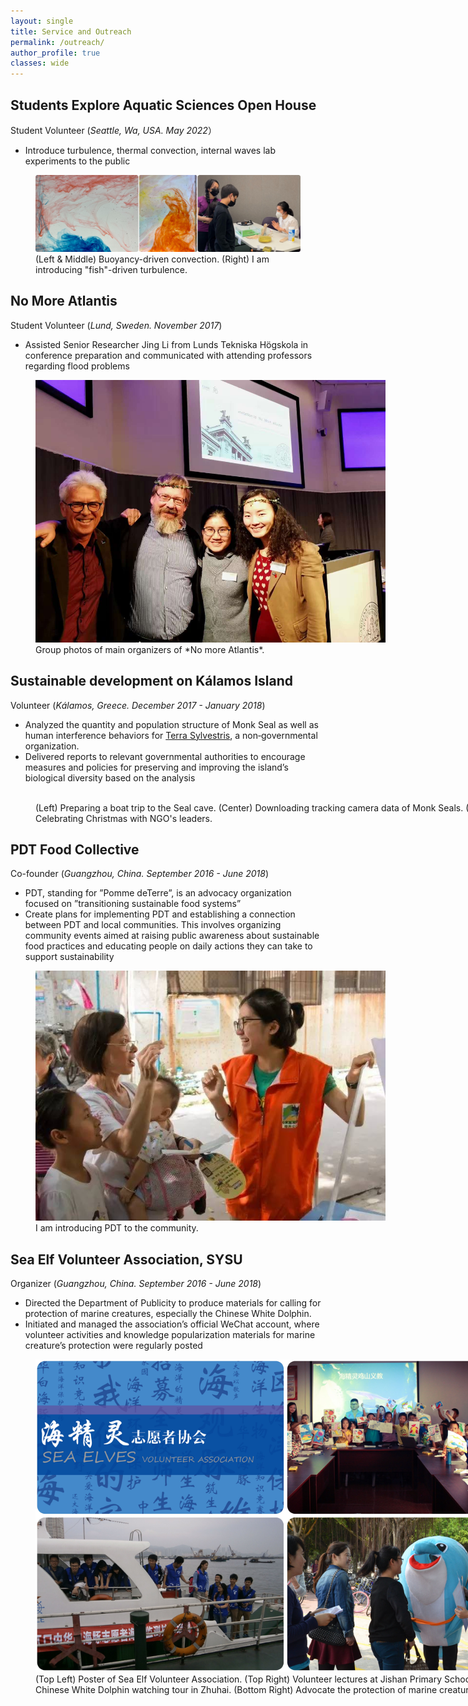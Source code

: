```yaml
---
layout: single
title: Service and Outreach
permalink: /outreach/
author_profile: true
classes: wide
---
```



## Students Explore Aquatic Sciences Open House
Student Volunteer (*Seattle, Wa, USA. May 2022*）
* Introduce turbulence, thermal convection, internal waves lab experiments to the public

<figure class="align-center">
  <img src="/assets/images/AquaOpenH.jpg" alt="">
  <figcaption> (Left & Middle) Buoyancy-driven convection. (Right) I am introducing "fish"-driven turbulence. </figcaption>
</figure> 

## No More Atlantis
Student Volunteer (*Lund, Sweden. November 2017*)
* Assisted Senior Researcher Jing Li from Lunds Tekniska Högskola in conference preparation and communicated with attending professors regarding flood problems

<figure style="width: 560px" class="align-center">
  <img src="/assets/images/Lund_conf.jpg" alt="">
  <figcaption> Group photos of main organizers of *No more Atlantis*. </figcaption>
</figure> 

## Sustainable development on Kálamos Island
Volunteer (*Kálamos, Greece. December 2017 - January 2018*)
* Analyzed the quantity and population structure of Monk Seal as well as human interference behaviors for <a href="https://www.terrasylvestris.org/">Terra Sylvestris</a>, a non‑governmental organization.
* Delivered reports to relevant governmental authorities to encourage measures and policies for preserving and improving the island’s biological diversity based on the analysis

<figure style="width: 800px" class="align-center">
  <img src="/assets/images/Greece.jpg" alt="">
  <figcaption>(Left) Preparing a boat trip to the Seal cave. (Center) Downloading tracking camera data of Monk Seals. (Right) Celebrating Christmas with NGO's leaders. </figcaption>
</figure> 

## PDT Food Collective
Co-founder (*Guangzhou, China. September 2016 - June 2018*)
* PDT, standing for ”Pomme deTerre”, is an advocacy organization focused on ”transitioning sustainable food systems”
* Create plans for implementing PDT and establishing a connection between PDT and local communities. This involves organizing community events aimed at raising public awareness about sustainable food practices and educating people on daily actions they can take to support sustainability

<figure style="width: 560px" class="align-center">
  <img src="/assets/images/PDT.jpg" alt="">
  <figcaption> I am introducing PDT to the community. </figcaption>
</figure> 

## Sea Elf Volunteer Association, SYSU
Organizer (*Guangzhou, China. September 2016 - June 2018*)
* Directed the Department of Publicity to produce materials for calling for protection of marine creatures, especially the Chinese White Dolphin.
* Initiated and managed the association’s official WeChat account, where volunteer activities and knowledge popularization materials for marine creature’s protection were regularly posted

<figure style="width: 800px" class="align-center">
  <img src="/assets/images/SeaElf.jpg" alt="">
  <figcaption>(Top Left) Poster of Sea Elf Volunteer Association. (Top Right) Volunteer lectures at Jishan Primary School. (Bottom Left) Chinese White Dolphin watching tour in Zhuhai. (Bottom Right) Advocate the protection of marine creatures to the public. </figcaption>
</figure> 

